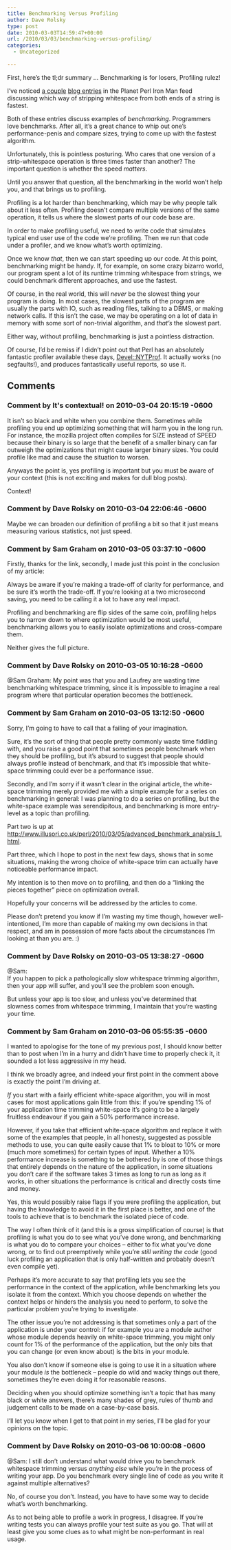 ```yaml
---
title: Benchmarking Versus Profiling
author: Dave Rolsky
type: post
date: 2010-03-03T14:59:47+00:00
url: /2010/03/03/benchmarking-versus-profiling/
categories:
  - Uncategorized

---
```

First, here&#8217;s the tl;dr summary &#8230; Benchmarking is for losers, Profiling rulez!

I&#8217;ve noticed [a couple][1] [blog entries][2] in the Planet Perl Iron Man feed discussing which way of stripping whitespace from both ends of a string is fastest.

Both of these entries discuss examples of _benchmarking_. Programmers love benchmarks. After all, it&#8217;s a great chance to whip out one&#8217;s performance-penis and compare sizes, trying to come up with the fastest algorithm.

Unfortunately, this is pointless posturing. Who cares that one version of a strip-whitespace operation is three times faster than another? The important question is whether the speed _matters_.

Until you answer that question, all the benchmarking in the world won&#8217;t help you, and that brings us to profiling.

Profiling is a lot harder than benchmarking, which may be why people talk about it less often. Profiling doesn&#8217;t compare multiple versions of the same operation, it tells us where the slowest parts of our code base are.

In order to make profiling useful, we need to write code that simulates typical end user use of the code we&#8217;re profiling. Then we run that code under a profiler, and we know what&#8217;s worth optimizing.

Once we know _that_, then we can start speeding up our code. At this point, benchmarking might be handy. If, for example, on some crazy bizarro world, our program spent a lot of its runtime trimming whitespace from strings, we could benchmark different approaches, and use the fastest.

Of course, in the real world, this will _never_ be the slowest thing your program is doing. In most cases, the slowest parts of the program are usually the parts with IO, such as reading files, talking to a DBMS, or making network calls. If this isn&#8217;t the case, we may be operating on a lot of data in memory with some sort of non-trivial algorithm, and _that&#8217;s_ the slowest part.

Either way, without profiling, benchmarking is just a pointless distraction.

Of course, I&#8217;d be remiss if I didn&#8217;t point out that Perl has an absolutely fantastic profiler available these days, [Devel::NYTProf][3]. It actually works (no segfaults!), and produces fantastically useful reports, so use it.

 [1]: http://blog.laufeyjarson.com/2010/03/stripping-whitespace-from-both-ends-of-a-string/
 [2]: http://illusori.co.uk/perl/2010/03/03/white_space_trim.html
 [3]: http://search.cpan.org/dist/Devel-NYTProf

## Comments

### Comment by It's contextual! on 2010-03-04 20:15:19 -0600
It isn&#8217;t so black and white when you combine them. Sometimes while profiling you end up optimizing something that will harm you in the long run. For instance, the mozilla project often compiles for SIZE instead of SPEED because their binary is so large that the benefit of a smaller binary can far outweigh the optimizations that might cause larger binary sizes. You could profile like mad and cause the situation to worsen.

Anyways the point is, yes profiling is important but you must be aware of your context (this is not exciting and makes for dull blog posts).

Context!

### Comment by Dave Rolsky on 2010-03-04 22:06:46 -0600
Maybe we can broaden our definition of profiling a bit so that it just means measuring various statistics, not just speed.

### Comment by Sam Graham on 2010-03-05 03:37:10 -0600
Firstly, thanks for the link, secondly, I made just this point in the conclusion of my article:

Always be aware if you&#8217;re making a trade-off of clarity for performance, and be sure it&#8217;s worth the trade-off. If you&#8217;re looking at a two microsecond saving, you need to be calling it a lot to have any real impact.

Profiling and benchmarking are flip sides of the same coin, profiling helps you to narrow down to where optimization would be most useful, benchmarking allows you to easily isolate optimizations and cross-compare them.

Neither gives the full picture.

### Comment by Dave Rolsky on 2010-03-05 10:16:28 -0600
@Sam Graham: My point was that you and Laufrey are wasting time benchmarking whitespace trimming, since it is impossible to imagine a real program where that particular operation becomes the bottleneck.

### Comment by Sam Graham on 2010-03-05 13:12:50 -0600
Sorry, I&#8217;m going to have to call that a failing of your imagination.

Sure, it&#8217;s the sort of thing that people pretty commonly waste time fiddling with, and you raise a good point that sometimes people benchmark when they should be profiling, but it&#8217;s absurd to suggest that people should always profile instead of benchmark, and that it&#8217;s impossible that white-space trimming could ever be a performance issue.

Secondly, and I&#8217;m sorry if it wasn&#8217;t clear in the original article, the white-space trimming merely provided me with a simple example for a series on benchmarking in general: I was planning to do a series on profiling, but the white-space example was serendipitous, and benchmarking is more entry-level as a topic than profiling.

Part two is up at <a href="http://www.illusori.co.uk/perl/2010/03/05/advanced_benchmark_analysis_1.html" rel="nofollow">http://www.illusori.co.uk/perl/2010/03/05/advanced_benchmark_analysis_1.html</a>.

Part three, which I hope to post in the next few days, shows that in some situations, making the wrong choice of white-space trim can actually have noticeable performance impact.

My intention is to then move on to profiling, and then do a &#8220;linking the pieces together&#8221; piece on optimization overall.

Hopefully your concerns will be addressed by the articles to come.

Please don&#8217;t pretend you know if I&#8217;m wasting my time though, however well-intentioned, I&#8217;m more than capable of making my own decisions in that respect, and am in possession of more facts about the circumstances I&#8217;m looking at than you are. :)

### Comment by Dave Rolsky on 2010-03-05 13:38:27 -0600
@Sam:  
If you happen to pick a pathologically slow whitespace trimming algorithm, then your app will suffer, and you&#8217;ll see the problem soon enough.

But unless your app is too slow, and unless you&#8217;ve determined that slowness comes from whitespace trimming, I maintain that you&#8217;re wasting your time.

### Comment by Sam Graham on 2010-03-06 05:55:35 -0600
I wanted to apologise for the tone of my previous post, I should know better than to post when I&#8217;m in a hurry and didn&#8217;t have time to properly check it, it sounded a lot less aggressive in my head.

I think we broadly agree, and indeed your first point in the comment above is exactly the point I&#8217;m driving at.

_If_ you start with a fairly efficient white-space algorithm, you will in most cases for most applications gain little from this: if you&#8217;re spending 1% of your application time trimming white-space it&#8217;s going to be a largely fruitless endeavour if you gain a 50% performance increase.

However, if you take that efficient white-space algorithm and replace it with some of the examples that people, in all honesty, suggested as possible methods to use, you can quite easily cause that 1% to bloat to 10% or more (much more sometimes) for certain types of input. Whether a 10% performance increase is something to be bothered by is one of those things that entirely depends on the nature of the application, in some situations you don&#8217;t care if the software takes 3 times as long to run as long as it works, in other situations the performance is critical and directly costs time and money.

Yes, this would possibly raise flags if you were profiling the application, but having the knowledge to avoid it in the first place is better, and one of the tools to achieve that is to benchmark the isolated piece of code.

The way I often think of it (and this is a gross simplification of course) is that profiling is what you do to see what you&#8217;ve done wrong, and benchmarking is what you do to compare your choices &#8211; either to fix what you&#8217;ve done wrong, or to find out preemptively while you&#8217;re _still writing the code_ (good luck profiling an application that is only half-written and probably doesn&#8217;t even compile yet).

Perhaps it&#8217;s more accurate to say that profiling lets you see the performance in the context of the application, while benchmarking lets you isolate it from the context. Which you choose depends on whether the context helps or hinders the analysis you need to perform, to solve the particular problem you&#8217;re trying to investigate.

The other issue you&#8217;re not addressing is that sometimes only a part of the application is under your control: if for example you are a module author whose module depends heavily on white-space trimming, you might only count for 1% of the performance of the application, but the only bits that you can change (or even know about) is the bits in your module.

You also don&#8217;t know if someone else is going to use it in a situation where your module _is_ the bottleneck &#8211; people do wild and wacky things out there, sometimes they&#8217;re even doing it for reasonable reasons.

Deciding when you should optimize something isn&#8217;t a topic that has many black or white answers, there&#8217;s many shades of grey, rules of thumb and judgement calls to be made on a case-by-case basis.

I&#8217;ll let you know when I get to that point in my series, I&#8217;ll be glad for your opinions on the topic.

### Comment by Dave Rolsky on 2010-03-06 10:00:08 -0600
@Sam: I still don&#8217;t understand what would drive you to benchmark whitespace trimming versus _anything else_ while you&#8217;re in the process of writing your app. Do you benchmark every single line of code as you write it against multiple alternatives?

No, of course you don&#8217;t. Instead, you have to have some way to decide what&#8217;s worth benchmarking.

As to not being able to profile a work in progress, I disagree. If you&#8217;re writing tests you can always profile your test suite as you go. That will at least give you some clues as to what might be non-performant in real usage.